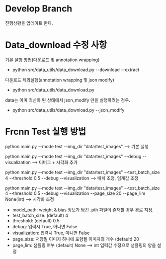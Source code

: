 # Develop Branch

 진행상황을 업데이트 한다.

# Data_download 수정 사항

 기본 실행 방법(다운로드 및 annotation wrapping)
 - python src/data_utils/data_download.py --download --extract

 다운로드 제외실행(annotation wrapping 및 json modify)
 - python src/data_utils/data_download.py

 data는 이미 최신화 된 상태에서 json_modify 만을 실행하려는 경우.
 - python src/data_utils/data_download.py --json_modify

# Frcnn Test 실행 방법

 python main.py --mode test --img_dir "data/test_images"  --> 기본 실행

 python main.py --mode test --img_dir "data/test_images" --debug --visualization --> 디버그 + 시각화 추가

 python main.py --mode test --img_dir "data/test_images" --test_batch_size 4 --threshold 0.5 --debug --visualization --> 배치 조정, 임계값 조정

 python main.py --mode test --img_dir "data/test_images" --test_batch_size 4 --threshold 0.5 --debug --visualization --page_size 20 --page_lim None(int) --> 시각화 조정

 - model_path: weight & bias 정보가 담긴 .pth 파일이 존재할 경우 경로 지정.
 - test_batch_size: (default) 4
 - threshold: (default) 0.5
 - debug: 입력시 True, 아니면 False
 - visualization: 입력시 True, 아니면 False
 - page_size: 저장될 이미지 하나에 포함될 이미지의 개수 (default) 20
 - page_lim:  샘플링 여부 (default) None --> int 입력값 수정으로 샘플링의 양을 설정

